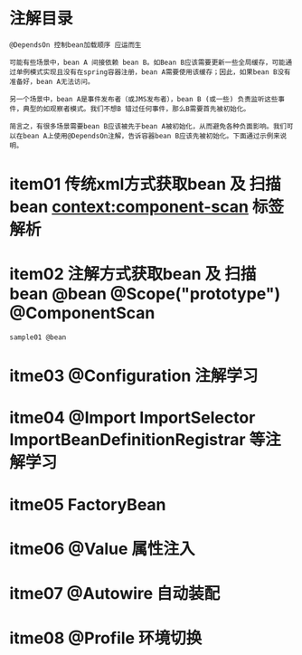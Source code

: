 #  注解目录
    @DependsOn 控制bean加载顺序 应运而生
    
    可能有些场景中，bean A 间接依赖 bean B。如Bean B应该需要更新一些全局缓存，可能通过单例模式实现且没有在spring容器注册，bean A需要使用该缓存；因此，如果bean B没有准备好，bean A无法访问。
    
    另一个场景中，bean A是事件发布者（或JMS发布者），bean B (或一些) 负责监听这些事件，典型的如观察者模式。我们不想B 错过任何事件，那么B需要首先被初始化。
    
    简言之，有很多场景需要bean B应该被先于bean A被初始化，从而避免各种负面影响。我们可以在bean A上使用@DependsOn注解，告诉容器bean B应该先被初始化。下面通过示例来说明。


#  item01   传统xml方式获取bean 及 扫描bean  <context:component-scan> 标签解析
  
# item02    注解方式获取bean 及 扫描bean  @bean   @Scope("prototype")   @ComponentScan
    sample01 @bean  

# itme03    @Configuration 注解学习

# itme04    @Import ImportSelector ImportBeanDefinitionRegistrar   等注解学习

# itme05    FactoryBean

# itme06    @Value 属性注入

# itme07    @Autowire 自动装配

# itme08    @Profile  环境切换






















